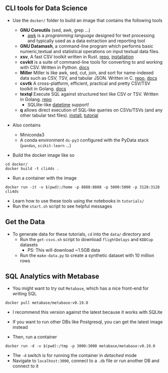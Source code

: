 ## CLI tools for Data Science

- Use the `docker/` folder to build an image that contains the following tools

  - **GNU Coreutils** (sed, awk, grep ...)
    - [awk](https://www.gnu.org/software/gawk/manual/gawk.html) is a _programming language_ designed for text processing and typically used as a data extraction and reporting tool
  - **GNU Datamash**, a command-line program which performs basic numeric,textual and statistical operations on input textual data files.
  - **xsv**, A fast CSV toolkit written in Rust. [repo](https://github.com/BurntSushi/xsv), [installation](https://github.com/BurntSushi/xsv/releases/latest)
  - **csvkit** is a suite of command-line tools for converting to and working with CSV. Written in Python. [docs](http://csvkit.readthedocs.io/en/1.0.2/)
  - **Miller** Miller is like awk, sed, cut, join, and sort for name-indexed data such as CSV, TSV, and tabular JSON. Written in C. [repo](https://github.com/johnkerl/miller), [docs](http://johnkerl.org/miller/doc/)
  - **csvtk** A cross-platform, efficient, practical and pretty CSV/TSV toolkit in Golang. [docs](http://bioinf.shenwei.me/csvtk/)
  - **textql** Execute SQL against structured text like CSV or TSV. Written in Golang. [repo](https://github.com/dinedal/textql)
    - SQLlite-like [datetime](https://www.sqlite.org/lang_datefunc.html) support!
  - **q** allows direct execution of SQL-like queries on CSVs/TSVs (and any other tabular text files).  [install](http://harelba.github.io/q/examples.html), [tutorial](http://harelba.github.io/q/tutorial.html)

- Also contains

  - Miniconda3
  - A conda environment `ds-py3` configured with the PyData stack (`pandas`, `scikit-learn` ...)

- Build the docker image like so

```
cd docker/
docker build -t cli4ds .
```

- Run a container with the image

```
docker run -it -v $(pwd):/home -p 8888:8888 -p 5000:5000 -p 3128:3128 cli4ds
```

- Learn how to use these tools using the notebooks in `tutorials/`
- Run the `start.sh` script to see helpful messages

## Get the Data

- To generate data for these tutorials, `cd` into the `data/` directory and
  - Run the `get-csvs.sh` script to download `flightDelays` and `KDDCup` datasets
    - PS: This will download ~1.5GB data
  - Run the `make-data.py` to create a synthetic dataset with 10 million rows

## SQL Analytics with Metabase

- You might want to try out `Metabase`, which has a nice front-end for writing SQL

```
docker pull metabase/metabase:v0.19.0
```
  - I recommend this version against the latest because it works with SQLite
  - If you want to run other DBs like Postgresql, you can get the latest image instead

- Then, run a container

```
docker run -d -v $(pwd):/tmp -p 3000:3000 metabase/metabase:v0.19.0
```

- The `-d` switch is for running the container in _detached_ mode
- Navigate to `localhost:3000`, connect to a `.db` file or run another DB and connect to it
